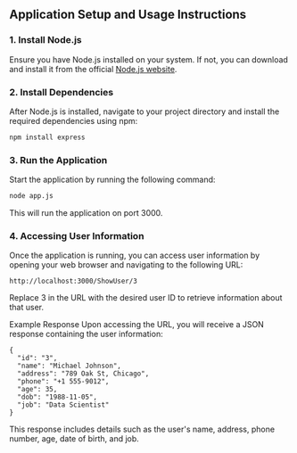 ## Application Setup and Usage Instructions

### 1. Install Node.js

Ensure you have Node.js installed on your system. If not, you can download and install it from the official [Node.js website](https://nodejs.org/).

### 2. Install Dependencies

After Node.js is installed, navigate to your project directory and install the required dependencies using npm:

```bash
npm install express
```

### 3. Run the Application
Start the application by running the following command:

```bash
node app.js
```
This will run the application on port 3000.

### 4. Accessing User Information
Once the application is running, you can access user information by opening your web browser and navigating to the following URL:

```
http://localhost:3000/ShowUser/3
```
Replace 3 in the URL with the desired user ID to retrieve information about that user.

Example Response
Upon accessing the URL, you will receive a JSON response containing the user information:
```
{
  "id": "3",
  "name": "Michael Johnson",
  "address": "789 Oak St, Chicago",
  "phone": "+1 555-9012",
  "age": 35,
  "dob": "1988-11-05",
  "job": "Data Scientist"
}
```
This response includes details such as the user's name, address, phone number, age, date of birth, and job.



